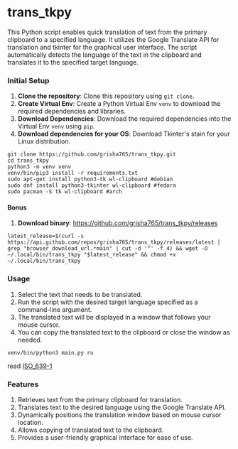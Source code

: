 # trans_tkpy
This Python script enables quick translation of text from the primary clipboard to a specified language. It utilizes the Google Translate API for translation and tkinter for the graphical user interface. The script automatically detects the language of the text in the clipboard and translates it to the specified target language.
### Initial Setup

1. **Clone the repository**: Clone this repository using `git clone`.
2. **Create Virtual Env**: Create a Python Virtual Env `venv` to download the required dependencies and libraries.
3. **Download Dependencies**: Download the required dependencies into the Virtual Env `venv` using `pip`.
4. **Download dependencies for your OS**: Download Tkinter's stain for your Linux distribution.

```shell
git clone https://github.com/grisha765/trans_tkpy.git
cd trans_tkpy
python3 -m venv venv
venv/bin/pip3 install -r requirements.txt
sudo apt-get install python3-tk wl-clipboard #debian
sudo dnf install python3-tkinter wl-clipboard #fedora
sudo pacman -S tk wl-clipboard #arch
```

#### Bonus
1. **Download binary**: https://github.com/grisha765/trans_tkpy/releases

```shell
latest_release=$(curl -s https://api.github.com/repos/grisha765/trans_tkpy/releases/latest | grep "browser_download_url.*main" | cut -d '"' -f 4) && wget -O ~/.local/bin/trans_tkpy "$latest_release" && chmod +x ~/.local/bin/trans_tkpy
```

### Usage
1. Select the text that needs to be translated.
2. Run the script with the desired target language specified as a command-line argument.
3. The translated text will be displayed in a window that follows your mouse cursor.
4. You can copy the translated text to the clipboard or close the window as needed.

```shell
venv/bin/python3 main.py ru
```
read [ISO_639-1](https://en.wikipedia.org/wiki/ISO_639-1)

### Features

1. Retrieves text from the primary clipboard for translation.
2. Translates text to the desired language using the Google Translate API.
3. Dynamically positions the translation window based on mouse cursor location.
4. Allows copying of translated text to the clipboard.
5. Provides a user-friendly graphical interface for ease of use.
